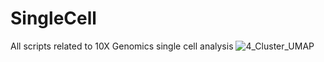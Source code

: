 # SingleCell
All scripts related to 10X Genomics single cell analysis
![4_Cluster_UMAP](https://user-images.githubusercontent.com/90862478/134571731-bfeb9d5c-51c6-433c-b141-8630c292dff9.png)
